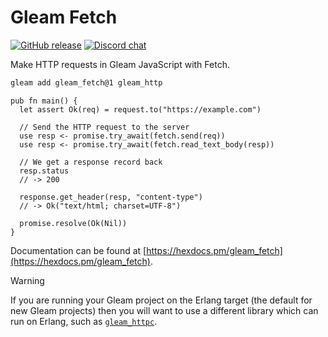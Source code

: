 # Gleam Fetch

<a href="https://github.com/gleam-lang/fetch/releases"><img src="https://img.shields.io/github/release/gleam-lang/fetch" alt="GitHub release"></a>
<a href="https://discord.gg/Fm8Pwmy"><img src="https://img.shields.io/discord/768594524158427167?color=blue" alt="Discord chat"></a>

Make HTTP requests in Gleam JavaScript with Fetch.

```sh
gleam add gleam_fetch@1 gleam_http
```

```gleam
pub fn main() {
  let assert Ok(req) = request.to("https://example.com")

  // Send the HTTP request to the server
  use resp <- promise.try_await(fetch.send(req))
  use resp <- promise.try_await(fetch.read_text_body(resp))

  // We get a response record back
  resp.status
  // -> 200

  response.get_header(resp, "content-type")
  // -> Ok("text/html; charset=UTF-8")

  promise.resolve(Ok(Nil))
}
```

Documentation can be found at [https://hexdocs.pm/gleam_fetch](https://hexdocs.pm/gleam_fetch).

> [!WARNING]
> If you are running your Gleam project on the Erlang target (the default for
> new Gleam projects) then you will want to use a different library which can
> run on Erlang, such as [`gleam_httpc`](https://github.com/gleam-lang/httpc).
